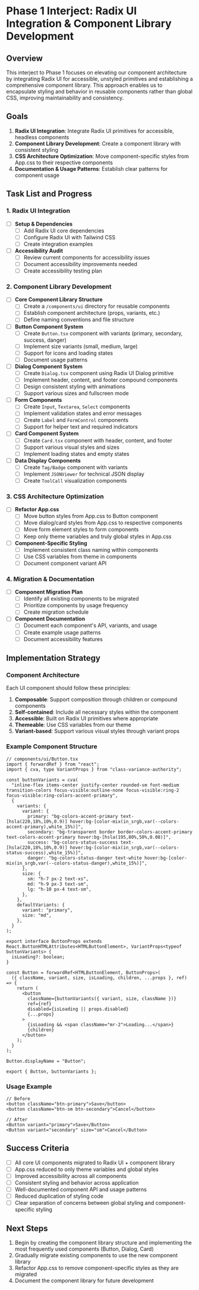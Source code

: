 # Phase 1 Interject: Radix UI Integration & Component Library Development

## Overview

This interject to Phase 1 focuses on elevating our component architecture by integrating Radix UI for accessible, unstyled primitives and establishing a comprehensive component library. This approach enables us to encapsulate styling and behavior in reusable components rather than global CSS, improving maintainability and consistency.

## Goals

1. **Radix UI Integration**: Integrate Radix UI primitives for accessible, headless components
2. **Component Library Development**: Create a component library with consistent styling
3. **CSS Architecture Optimization**: Move component-specific styles from App.css to their respective components
4. **Documentation & Usage Patterns**: Establish clear patterns for component usage

## Task List and Progress

### 1. Radix UI Integration

- [ ] **Setup & Dependencies**
  - [ ] Add Radix UI core dependencies
  - [ ] Configure Radix UI with Tailwind CSS
  - [ ] Create integration examples

- [ ] **Accessibility Audit**
  - [ ] Review current components for accessibility issues
  - [ ] Document accessibility improvements needed
  - [ ] Create accessibility testing plan

### 2. Component Library Development

- [ ] **Core Component Library Structure**
  - [ ] Create a `/components/ui` directory for reusable components
  - [ ] Establish component architecture (props, variants, etc.)
  - [ ] Define naming conventions and file structure

- [ ] **Button Component System**
  - [ ] Create `Button.tsx` component with variants (primary, secondary, success, danger)
  - [ ] Implement size variants (small, medium, large)
  - [ ] Support for icons and loading states
  - [ ] Document usage patterns

- [ ] **Dialog Component System**
  - [ ] Create `Dialog.tsx` component using Radix UI Dialog primitive
  - [ ] Implement header, content, and footer compound components
  - [ ] Design consistent styling with animations
  - [ ] Support various sizes and fullscreen mode

- [ ] **Form Components**
  - [ ] Create `Input`, `Textarea`, `Select` components
  - [ ] Implement validation states and error messages
  - [ ] Create `Label` and `FormControl` components
  - [ ] Support for helper text and required indicators

- [ ] **Card Component System**
  - [ ] Create `Card.tsx` component with header, content, and footer
  - [ ] Support various visual styles and sizes
  - [ ] Implement loading states and empty states

- [ ] **Data Display Components**
  - [ ] Create `Tag/Badge` component with variants
  - [ ] Implement `JSONViewer` for technical JSON display
  - [ ] Create `ToolCall` visualization components

### 3. CSS Architecture Optimization

- [ ] **Refactor App.css**
  - [ ] Move button styles from App.css to Button component
  - [ ] Move dialog/card styles from App.css to respective components
  - [ ] Move form element styles to form components
  - [ ] Keep only theme variables and truly global styles in App.css

- [ ] **Component-Specific Styling**
  - [ ] Implement consistent class naming within components
  - [ ] Use CSS variables from theme in components
  - [ ] Document component variant API

### 4. Migration & Documentation

- [ ] **Component Migration Plan**
  - [ ] Identify all existing components to be migrated
  - [ ] Prioritize components by usage frequency
  - [ ] Create migration schedule

- [ ] **Component Documentation**
  - [ ] Document each component's API, variants, and usage
  - [ ] Create example usage patterns
  - [ ] Document accessibility features

## Implementation Strategy

### Component Architecture

Each UI component should follow these principles:

1. **Composable**: Support composition through children or compound components
2. **Self-contained**: Include all necessary styles within the component
3. **Accessible**: Built on Radix UI primitives where appropriate
4. **Themeable**: Use CSS variables from our theme
5. **Variant-based**: Support various visual styles through variant props

### Example Component Structure

```tsx
// components/ui/Button.tsx
import { forwardRef } from "react";
import { cva, type VariantProps } from "class-variance-authority";

const buttonVariants = cva(
  "inline-flex items-center justify-center rounded-sm font-medium transition-colors focus-visible:outline-none focus-visible:ring-2 focus-visible:ring-colors-accent-primary",
  {
    variants: {
      variant: {
        primary: "bg-colors-accent-primary text-[hsla(220,18%,10%,0.9)] hover:bg-[color-mix(in_srgb,var(--colors-accent-primary),white_15%)]",
        secondary: "bg-transparent border border-colors-accent-primary text-colors-accent-primary hover:bg-[hsla(195,80%,50%,0.08)]",
        success: "bg-colors-status-success text-[hsla(220,18%,10%,0.9)] hover:bg-[color-mix(in_srgb,var(--colors-status-success),white_15%)]",
        danger: "bg-colors-status-danger text-white hover:bg-[color-mix(in_srgb,var(--colors-status-danger),white_15%)]",
      },
      size: {
        sm: "h-7 px-2 text-xs",
        md: "h-9 px-3 text-sm",
        lg: "h-10 px-4 text-sm",
      },
    },
    defaultVariants: {
      variant: "primary",
      size: "md",
    },
  }
);

export interface ButtonProps extends React.ButtonHTMLAttributes<HTMLButtonElement>, VariantProps<typeof buttonVariants> {
  isLoading?: boolean;
}

const Button = forwardRef<HTMLButtonElement, ButtonProps>(
  ({ className, variant, size, isLoading, children, ...props }, ref) => {
    return (
      <button 
        className={buttonVariants({ variant, size, className })} 
        ref={ref}
        disabled={isLoading || props.disabled}
        {...props}
      >
        {isLoading && <span className="mr-2">Loading...</span>}
        {children}
      </button>
    );
  }
);

Button.displayName = "Button";

export { Button, buttonVariants };
```

### Usage Example

```tsx
// Before
<button className="btn-primary">Save</button>
<button className="btn-sm btn-secondary">Cancel</button>

// After
<Button variant="primary">Save</Button>
<Button variant="secondary" size="sm">Cancel</Button>
```

## Success Criteria

- [ ] All core UI components migrated to Radix UI + component library
- [ ] App.css reduced to only theme variables and global styles
- [ ] Improved accessibility across all components
- [ ] Consistent styling and behavior across application
- [ ] Well-documented component API and usage patterns
- [ ] Reduced duplication of styling code
- [ ] Clear separation of concerns between global styling and component-specific styling

## Next Steps

1. Begin by creating the component library structure and implementing the most frequently used components (Button, Dialog, Card)
2. Gradually migrate existing components to use the new component library
3. Refactor App.css to remove component-specific styles as they are migrated
4. Document the component library for future development